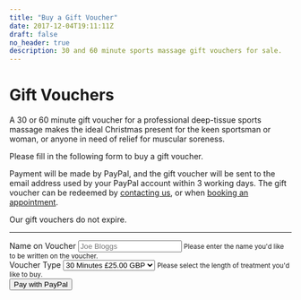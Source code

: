```yaml
---
title: "Buy a Gift Voucher"
date: 2017-12-04T19:11:11Z
draft: false
no_header: true
description: 30 and 60 minute sports massage gift vouchers for sale.
---
```


<div class="jumbotron">
  <h1 class="display-3">Gift Vouchers</h1>
  <p class="lead">A 30 or 60 minute gift voucher for a professional deep-tissue sports massage makes the ideal Christmas present for the keen sportsman or woman, or anyone in need of relief for muscular soreness.<p>
</div>

Please fill in the following form to buy a gift voucher.

Payment will be made by PayPal, and the gift voucher will be sent to the email address used by your PayPal account within 3 working days.  The gift voucher can be redeemed by <a href="/contact/">contacting us</a>, or when <a href="https://app.acuityscheduling.com/schedule.php?owner=14767332">booking an appointment</a>.

Our gift vouchers do not expire.

---

<form action="https://www.paypal.com/cgi-bin/webscr" method="post" target="_top">
  <input type="hidden" name="cmd" value="_s-xclick">
  <input type="hidden" name="hosted_button_id" value="46HCZEDRR2UKS">
  <input type="hidden" name="on1" value="Name on Voucher">
  <input type="hidden" name="on0" value="Voucher">
  <input type="hidden" name="currency_code" value="GBP">
  <div class="form-group">
    <label for="os1">Name on Voucher</label>
    <input type="text" class="form-control" name="os1" maxlength="200" required aria-describedby="nameHelp" placeholder="Joe Bloggs">
    <small id="nameHelp" class="form-text text-muted">Please enter the name you'd like to be written on the voucher.</small>
  </div>
  <div class="form-group">
    <label for="os0">Voucher Type</label>
    <select name="os0" class="form-control" aria-describedby="voucherHelp">
       <option value="30 Minutes">30 Minutes £25.00 GBP</option>
       <option value="45 Minutes">45 Minutes £35.00 GBP</option>
       <option value="60 Minutes">60 Minutes £40.00 GBP</option>
    </select>
    <small id="voucherHelp" class="form-text text-muted">Please select the length of treatment you'd like to buy.</small>
  </div>
  <div class="form-group">
    <input class="btn btn-primary" type="submit" name="submit" value="Pay with PayPal">
    <img alt="" border="0" src="https://www.paypalobjects.com/en_GB/i/scr/pixel.gif" width="1" height="1">
  </div>
</form>
